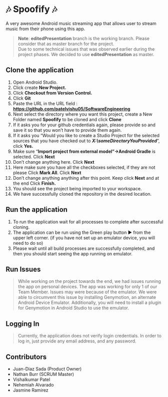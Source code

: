 # :notes: Spoofify :notes:
 A very awesome Android music streaming app that allows user to stream music from their phone using this app.
 
 >**Note**: **editedPresentation** branch is the working branch. Please consider that as master branch for the project. \
Due to some technical issues that was observed earlier during the project phases. We decided to use **editedPresentation** as master.
 
 ## Clone the application
1.  Open Android Studio.
2. Click create **New Project.**
3. Click **Checkout from Version Control.**
4. Click **Git**
5. Paste the URL in the URL field : **https://github.com/patelvishu05/SoftwareEngineering**
6. Next select the directory where you want this project, create a New Folder named **Spoofify** to be cloned and click **Clone**
7.  If it asks you for your github credentials again, please provide so and save it so that you won’t have to provide them again.
8.  If it asks you “Would you like to create a Studio Project for the selected sources that you have checked out to ***X:\someDirectoryYouProvided***”, click **Yes.**
9.  Make sure “**Import project from external model”->Android Gradle** is selected. Click **Next**    
10.  Don’t change anything here. Click **Next**    
11.  Here make sure you have all the checkboxes selected, if they are not please Click **Mark All**. Click **Next**    
12.  Don’t change anything anything after this point. Keep click **Next** and at the end Click **Finish.**
13.  You should see the project being imported to your workspace.
14. We have successfully cloned the repository in the desired location.

## Run the application
1. To run the application wait for all processes to complete after successful cloning.
2. The application can be run using the Green play button ► from the upper left corner.
   (if you have not set up an emulator device, you will need to do so)
3. Please wait until all build processes are successfully completed, and then you 
   should start seeing the app running on emulator.

## Run Issues
> While working on the project towards the end, we had issues running the app on personal
  devices. The app was working for only 1 of our Team Member. Issues may were because of the
  emulator.
  We were able to circumvent this issue by installing Genymotion, an alternate Android Device Emulator.
  Additionally, you will need to install a plugin for Genymotion in Android Studio to use the emulator.
  
## Logging In
> Currently, the application does not verify login credentials.  In order to log in, just provide any email address, and any password.

## Contributors
- Juan-Diaz Sada (Product Owner) 
- Nathan Burr (SCRUM Master) 
- Vishalkumar Patel 
- Nehemiah Alvarado 
- Jasmine Ramirez 

